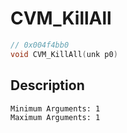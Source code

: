 # CVM_KillAll
```c
// 0x004f4bb0
void CVM_KillAll(unk p0)
```
## Description
```
Minimum Arguments: 1
Maximum Arguments: 1
```
